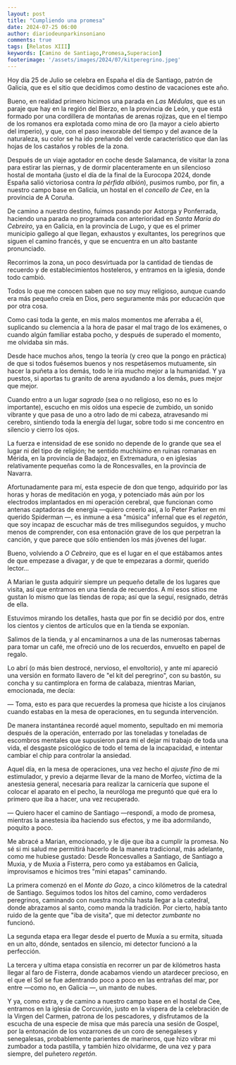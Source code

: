 ```yaml
---
layout: post
title: "Cumpliendo una promesa"
date: 2024-07-25 06:00
author: diariodeunparkinsoniano
comments: true
tags: [Relatos XIII] 
keywords: [Camino de Santiago,Promesa,Superacion]
footerimage: '/assets/images/2024/07/kitperegrino.jpeg'
---
```

Hoy día 25 de Julio se celebra en España el día de Santiago, patrón de Galicia, que es el sitio que decidimos como destino de vacaciones este año.

Bueno, en realidad primero hicimos una parada en *Las Médulas*, que es un paraje que hay en la región del Bierzo, en la provincia de León, y que está formado por una cordillera de montañas de arenas rojizas, que en el tiempo de los romanos era explotada como mina de oro (la mayor a cielo abierto del imperio), y que, con el paso inexorable del tiempo y del avance de la naturaleza, su color se ha ido preñando del verde característico que dan las hojas de los castaños y robles de la zona.

Después de un viaje agotador en coche desde Salamanca, de visitar la zona para estirar las piernas, y de dormir placenteramente en un silencioso hostal de montaña (justo el día de la final de la Eurocopa 2024, donde España salió victoriosa contra *la pérfida albión*), pusimos rumbo, por fin, a nuestro campo base en Galicia, un hostal en el *concello de Cee*, en la provincia de A Coruña.

De camino a nuestro destino, fuimos pasando por Astorga y Ponferrada, haciendo una parada no programada con anterioridad en *Santa María do Cebreiro*, ya en Galicia, en la provincia de Lugo, y que es el primer municipio gallego al que llegan, exhaustos y exultantes, los peregrinos que siguen el camino francés, y que se encuentra en un alto bastante pronunciado.

Recorrimos la zona, un poco desvirtuada por la cantidad de tiendas de recuerdo y de establecimientos hosteleros, y entramos en la iglesia, donde todo cambió.

Todos lo que me conocen saben que no soy muy religioso, aunque cuando era más pequeño creía en Dios, pero seguramente más por educación que por otra cosa.

Como casi toda la gente, en mis malos momentos me aferraba a él, suplicando su clemencia a la hora de pasar el mal trago de los exámenes, o cuando algún familiar estaba pocho, y después de superado el momento, me olvidaba sin más.

Desde hace muchos años, tengo la teoría (y creo que la pongo en práctica) de que si todos fuésemos buenos y nos respetásemos mutuamente, sin hacer la puñeta a los demás, todo le iría mucho mejor a la humanidad. Y ya puestos, si aportas tu granito de arena ayudando a los demás, pues mejor que mejor.

Cuando entro a un lugar *sagrado* (sea o no religioso, eso no es lo importante), escucho en mis oídos una especie de zumbido, un sonido vibrante y que pasa de uno a otro lado de mi cabeza, atravesando mi cerebro, sintiendo toda la energía del lugar, sobre todo si me concentro en silencio y cierro los ojos.

La fuerza e intensidad de ese sonido no depende de lo grande que sea el lugar ni del tipo de religión; he sentido muchísimo en ruinas romanas en Mérida, en la provincia de Badajoz, en Extremadura, o en iglesias relativamente pequeñas como la de Roncesvalles, en la provincia de Navarra.

Afortunadamente para mí, esta especie de don que tengo, adquirido por las horas y horas de meditación en yoga, y potenciado más aún por los electrodos implantados en mi operación cerebral, que funcionan como antenas captadoras de energía —quiero creerlo así, a lo Peter Parker en mi querido Spiderman —, es inmune a esa "música" infernal que es el  *regetón*, que soy incapaz de escuchar más de tres milisegundos seguidos, y mucho menos de comprender, con esa entonación grave de los que perpetran la canción, y que parece que sólo entienden los más jóvenes del lugar.

Bueno, volviendo a *O Cebreiro*, que es el lugar en el que estábamos antes de que empezase a divagar, y de que te empezaras a dormir, querido lector...

A Marian le gusta adquirir siempre un pequeño detalle de los lugares que visita, así que entramos en una tienda de recuerdos. A mí esos sitios me gustan lo mismo que las tiendas de ropa; así que la seguí, resignado, detrás de ella.

Estuvimos mirando los detalles, hasta que por fin se decidió por dos, entre los cientos y cientos de artículos que en la tienda se exponían.

Salimos de la tienda, y al encaminarnos a una de las numerosas tabernas para tomar un café, me ofreció uno de los recuerdos, envuelto en papel de regalo.

Lo abrí (o más bien destrocé, nervioso, el envoltorio), y ante mí apareció una versión en formato llavero de "el kit del peregrino", con su bastón, su concha y su cantimplora en forma de calabaza, mientras Marian, emocionada, me decía:

— Toma, esto es para que recuerdes la promesa que hiciste a los cirujanos cuando estabas en la mesa de operaciones, en tu segunda intervención.

De manera instantánea recordé aquel momento, sepultado en mi memoria después de la operación, enterrado por las toneladas y toneladas de escombros mentales que supusieron para mi el dejar mi trabajo de toda una vida, el desgaste psicológico de todo el tema de la incapacidad, e intentar cambiar el chip para controlar la ansiedad.

Aquel día, en la mesa de operaciones, una vez hecho el *ajuste fino* de mi estimulador, y previo a dejarme llevar de la mano de Morfeo, víctima de la anestesia general, necesaria para realizar la carnicería que supone el colocar el aparato en el pecho, la neuróloga me preguntó que qué era lo primero que iba a hacer, una vez recuperado.

— Quiero hacer el camino de Santiago —respondí, a modo de promesa, mientras la anestesia iba haciendo sus efectos, y me iba adormilando, poquito a poco.

Me abracé a Marian, emocionado, y le dije que iba a cumplir la promesa.
No sé si mi salud me permitirá hacerlo de la manera tradicional, más adelante, como me hubiese gustado: Desde Roncesvalles a Santiago, de Santiago a Muxia, y de Muxia a Fisterra, pero como ya estábamos en Galicia, improvisamos e hicimos tres "mini etapas" caminando.

La primera comenzó en el *Monte do Gozo*, a cinco kilómetros de la catedral de Santiago. Seguimos todos los hitos del camino, como verdaderos peregrinos, caminando con nuestra mochila hasta llegar a la catedral, donde abrazamos al santo, como manda la tradición. Por cierto, había tanto ruido de la gente que "iba de visita", que mi detector *zumbante* no funcionó.

La segunda etapa era llegar desde el puerto de Muxía a su ermita, situada en un alto, dónde, sentados en silencio, mi detector funcionó a la perfección.

La tercera y ultima etapa consistía en recorrer un par de kilómetros hasta llegar al faro de Fisterra, donde acabamos viendo un atardecer precioso, en el que el Sol se fue adentrando poco a poco en las entrañas del mar, por entre —como no, en Galicia —, un manto de nubes.

Y ya, como extra, y de camino a nuestro campo base en el hostal de Cee, entramos en la iglesia de Corcuvión, justo en la víspera de la celebración de la Virgen del Carmen, patrona de los pescadores, y disfrutamos de la escucha de una especie de misa que más parecía una sesión de Gospel, por la entonación de los vozarrones de un coro de senegaleses y senegalesas, probablemente parientes de marineros, que hizo vibrar mi zumbador a toda pastilla, y también hizo olvidarme, de una vez y para siempre, del puñetero *regetón*.
